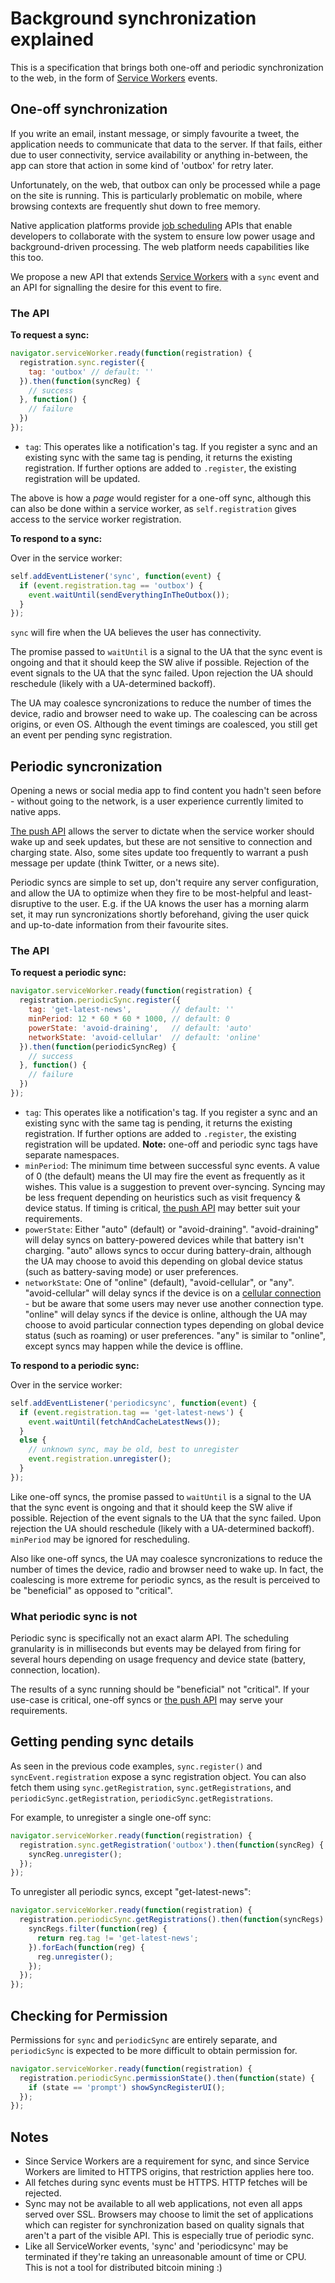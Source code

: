 # Background synchronization explained

This is a specification that brings both one-off and periodic synchronization to the web, in the form of [Service Workers](https://github.com/slightlyoff/ServiceWorker) events.

## One-off synchronization

If you write an email, instant message, or simply favourite a tweet, the application needs to communicate that data to the server. If that fails, either due to user connectivity, service availability or anything in-between, the app can store that action in some kind of 'outbox' for retry later.

Unfortunately, on the web, that outbox can only be processed while a page on the site is running. This is particularly problematic on mobile, where browsing contexts are frequently shut down to free memory.

Native application platforms provide [job scheduling](https://developer.android.com/reference/android/app/job/JobScheduler.html) APIs that enable developers to collaborate with the system to ensure low power usage and background-driven processing. The web platform needs capabilities like this too.

We propose a new API that extends [Service Workers](https://github.com/slightlyoff/ServiceWorker) with a `sync` event and an API for signalling the desire for this event to fire.

### The API

**To request a sync:**

```js
navigator.serviceWorker.ready(function(registration) {
  registration.sync.register({
    tag: 'outbox' // default: ''
  }).then(function(syncReg) {
    // success
  }, function() {
    // failure
  })
});
```

* `tag`: This operates like a notification's tag. If you register a sync and an existing sync with the same tag is pending, it returns the existing registration. If further options are added to `.register`, the existing registration will be updated.

The above is how a *page* would register for a one-off sync, although this can also be done within a service worker, as `self.registration` gives access to the service worker registration.

**To respond to a sync:**

Over in the service worker:

```js
self.addEventListener('sync', function(event) {
  if (event.registration.tag == 'outbox') {
    event.waitUntil(sendEverythingInTheOutbox());
  }
});
```

`sync` will fire when the UA believes the user has connectivity.

The promise passed to `waitUntil` is a signal to the UA that the sync event is ongoing and that it should keep the SW alive if possible. Rejection of the event signals to the UA that the sync failed. Upon rejection the UA should reschedule (likely with a UA-determined backoff).

The UA may coalesce syncronizations to reduce the number of times the device, radio and browser need to wake up. The coalescing can be across origins, or even OS. Although the event timings are coalesced, you still get an event per pending sync registration.

## Periodic syncronization

Opening a news or social media app to find content you hadn't seen before - without going to the network, is a user experience currently limited to native apps.

[The push API](https://w3c.github.io/push-api/) allows the server to dictate when the service worker should wake up and seek updates, but these are not sensitive to connection and charging state. Also, some sites update too frequently to warrant a push message per update (think Twitter, or a news site).

Periodic syncs are simple to set up, don't require any server configuration, and allow the UA to optimize when they fire to be most-helpful and least-disruptive to the user. E.g. if the UA knows the user has a morning alarm set, it may run syncronizations shortly beforehand, giving the user quick and up-to-date information from their favourite sites.

### The API

**To request a periodic sync:**

```js
navigator.serviceWorker.ready(function(registration) {
  registration.periodicSync.register({
    tag: 'get-latest-news',         // default: ''
    minPeriod: 12 * 60 * 60 * 1000, // default: 0
    powerState: 'avoid-draining',   // default: 'auto'
    networkState: 'avoid-cellular'  // default: 'online'
  }).then(function(periodicSyncReg) {
    // success
  }, function() {
    // failure
  })
});
```

* `tag`: This operates like a notification's tag. If you register a sync and an existing sync with the same tag is pending, it returns the existing registration. If further options are added to `.register`, the existing registration will be updated. **Note:** one-off and periodic sync tags have separate namespaces.
* `minPeriod`: The minimum time between successful sync events. A value of 0 (the default) means the UI may fire the event as frequently as it wishes. This value is a suggestion to prevent over-syncing. Syncing may be less frequent depending on heuristics such as visit frequency & device status. If timing is critical, [the push API](https://w3c.github.io/push-api/) may better suit your requirements.
* `powerState`: Either "auto" (default) or "avoid-draining". "avoid-draining" will delay syncs on battery-powered devices while that battery isn't charging. "auto" allows syncs to occur during battery-drain, although the UA may choose to avoid this depending on global device status (such as battery-saving mode) or user preferences.
* `networkState`: One of "online" (default), "avoid-cellular", or "any". "avoid-cellular" will delay syncs if the device is on a [cellular connection](https://w3c.github.io/netinfo/#idl-def-ConnectionType.cellular) - but be aware that some users may never use another connection type. "online" will delay syncs if the device is online, although the UA may choose to avoid particular connection types depending on global device status (such as roaming) or user preferences. "any" is similar to "online", except syncs may happen while the device is offline.

**To respond to a periodic sync:**

Over in the service worker:

```js
self.addEventListener('periodicsync', function(event) {
  if (event.registration.tag == 'get-latest-news') {
    event.waitUntil(fetchAndCacheLatestNews());
  }
  else {
    // unknown sync, may be old, best to unregister
    event.registration.unregister();
  }
});
```

Like one-off syncs, the promise passed to `waitUntil` is a signal to the UA that the sync event is ongoing and that it should keep the SW alive if possible. Rejection of the event signals to the UA that the sync failed. Upon rejection the UA should reschedule (likely with a UA-determined backoff). `minPeriod` may be ignored for rescheduling.

Also like one-off syncs, the UA may coalesce syncronizations to reduce the number of times the device, radio and browser need to wake up. In fact, the coalescing is more extreme for periodic syncs, as the result is perceived to be "beneficial" as opposed to "critical".


### What periodic sync is not

Periodic sync is specifically not an exact alarm API. The scheduling granularity is in milliseconds but events may be delayed from firing for several hours depending on usage frequency and device state (battery, connection, location).

The results of a sync running should be "beneficial" not "critical". If your use-case is critical, one-off syncs or [the push API](https://w3c.github.io/push-api/) may serve your requirements.

## Getting pending sync details

As seen in the previous code examples, `sync.register()` and `syncEvent.registration` expose a sync registration object. You can also fetch them using `sync.getRegistration`, `sync.getRegistrations`, and `periodicSync.getRegistration`, `periodicSync.getRegistrations`.

For example, to unregister a single one-off sync:

```js
navigator.serviceWorker.ready(function(registration) {
  registration.sync.getRegistration('outbox').then(function(syncReg) {
    syncReg.unregister();
  });
});
```

To unregister all periodic syncs, except "get-latest-news":

```js
navigator.serviceWorker.ready(function(registration) {
  registration.periodicSync.getRegistrations().then(function(syncRegs) {
    syncRegs.filter(function(reg) {
      return reg.tag != 'get-latest-news';
    }).forEach(function(reg) {
      reg.unregister();
    });
  });
});
```

## Checking for Permission

Permissions for `sync` and `periodicSync` are entirely separate, and `periodicSync` is expected to be more difficult to obtain permission for.

```js
navigator.serviceWorker.ready(function(registration) {
  registration.periodicSync.permissionState().then(function(state) {
    if (state == 'prompt') showSyncRegisterUI();
  });
});
```

## Notes

* Since Service Workers are a requirement for sync, and since Service Workers are limited to HTTPS origins, that restriction applies here too.
* All fetches during sync events must be HTTPS. HTTP fetches will be rejected.
* Sync may not be available to all web applications, not even all apps served over SSL. Browsers may choose to limit the set of applications which can register for synchronization based on quality signals that aren't a part of the visible API. This is especially true of periodic sync.
* Like all ServiceWorker events, 'sync' and 'periodicsync' may be terminated if they're taking an unreasonable amount of time or CPU. This is not a tool for distributed bitcoin mining :)